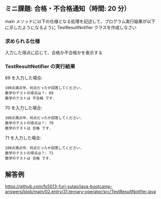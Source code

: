 ## ミニ課題: 合格・不合格通知（時間: 20 分）

main メソッドに以下の仕様となる処理を記述して、プログラム実行結果が以下に示したようになるように TestResultNotifier クラスを作成しなさい

### 求められる仕様

入力した得点に応じて、合格か不合格かを表示する

### TestResultNotifier の実行結果

69 を入力した場合:

```
100点満点中、何点だったか回答してください.
数学のテストの得点は？: 69
数学のテストは 不合格 です.
```

70 を入力した場合:

```
100点満点中、何点だったか回答してください.
数学のテストの得点は？: 70
数学のテストは 合格 です.
```

71 を入力した場合:

```
100点満点中、何点だったか回答してください.
数学のテストの得点は？: 71
数学のテストは 合格 です.
```

## 解答例

https://github.com/fs5013-furi-sutao/java-bootcamp-answers/blob/main/02.entry/31.ternary-operator/src/TestResultNotifier.java

